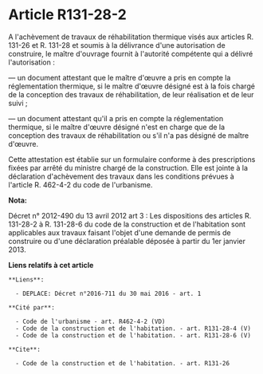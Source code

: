 # Article R131-28-2

A l'achèvement de travaux de réhabilitation thermique visés aux articles R. 131-26 et R. 131-28 et soumis à la délivrance
d'une autorisation de construire, le maître d'ouvrage fournit à l'autorité compétente qui a délivré l'autorisation : 

― un document attestant que le maître d'œuvre a pris en compte la réglementation thermique, si le maître d'œuvre désigné est
à la fois chargé de la conception des travaux de réhabilitation, de leur réalisation et de leur suivi ; 

― un document attestant qu'il a pris en compte la réglementation thermique, si le maître d'œuvre désigné n'est en charge que
de la conception des travaux de réhabilitation ou s'il n'a pas désigné de maître d'œuvre. 

Cette attestation est établie sur un formulaire conforme à des prescriptions fixées par arrêté du ministre chargé de la
construction. Elle est jointe à la déclaration d'achèvement des travaux dans les conditions prévues à l'article R. 462-4-2 du
code de l'urbanisme.

**Nota:**

Décret n° 2012-490 du 13 avril 2012 art 3 : Les dispositions des articles R. 131-28-2 à R. 131-28-6 du code de la
construction et de l'habitation sont applicables aux travaux faisant l'objet d'une demande de permis de construire ou d'une
déclaration préalable déposée à partir du 1er janvier 2013.

**Liens relatifs à cet article**

	**Liens**:

	  - DEPLACE: Décret n°2016-711 du 30 mai 2016 - art. 1

	**Cité par**:

	  - Code de l'urbanisme - art. R462-4-2 (VD)
	  - Code de la construction et de l'habitation. - art. R131-28-4 (V)
	  - Code de la construction et de l'habitation. - art. R131-28-6 (V)

	**Cite**:

	  - Code de la construction et de l'habitation. - art. R131-26
